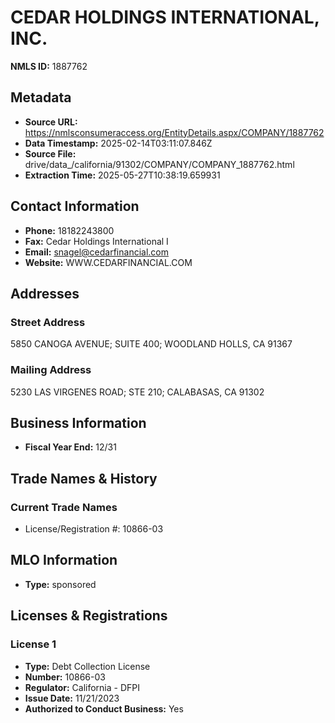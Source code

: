 # CEDAR HOLDINGS INTERNATIONAL, INC.

**NMLS ID:** 1887762

## Metadata
- **Source URL:** https://nmlsconsumeraccess.org/EntityDetails.aspx/COMPANY/1887762
- **Data Timestamp:** 2025-02-14T03:11:07.846Z
- **Source File:** drive/data_/california/91302/COMPANY/COMPANY_1887762.html
- **Extraction Time:** 2025-05-27T10:38:19.659931

## Contact Information
- **Phone:** 18182243800
- **Fax:** Cedar Holdings International I
- **Email:** snagel@cedarfinancial.com
- **Website:** WWW.CEDARFINANCIAL.COM

## Addresses
### Street Address
5850 CANOGA AVENUE; SUITE 400; WOODLAND HOLLS, CA 91367

### Mailing Address
5230 LAS VIRGENES ROAD; STE 210; CALABASAS, CA 91302

## Business Information
- **Fiscal Year End:** 12/31

## Trade Names & History
### Current Trade Names
- License/Registration #: 10866-03

## MLO Information
- **Type:** sponsored

## Licenses & Registrations

### License 1
- **Type:** Debt Collection License
- **Number:** 10866-03
- **Regulator:** California - DFPI
- **Issue Date:** 11/21/2023
- **Authorized to Conduct Business:** Yes
